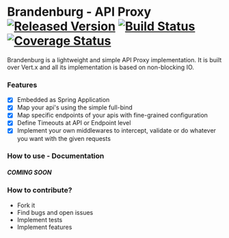 # Brandenburg - API Proxy [![Released Version](https://img.shields.io/badge/Version-Released-blue.svg)](https://oss.sonatype.org/content/groups/public/com/github/leosilvadev/brandenburg/) [![Build Status](https://travis-ci.org/leosilvadev/brandenburg.svg?branch=master)](https://travis-ci.org/leosilvadev/brandenburg) [![Coverage Status](https://coveralls.io/repos/github/leosilvadev/brandenburg/badge.svg?branch=master)](https://coveralls.io/github/leosilvadev/brandenburg?branch=master)
Brandenburg is a lightweight and simple API Proxy implementation. It is built over Vert.x and all its implementation is based on non-blocking IO.

### Features
- [x] Embedded as Spring Application
- [x] Map your api's using the simple full-bind
- [x] Map specific endpoints of your apis with fine-grained configuration 
- [x] Define Timeouts at API or Endpoint level
- [x] Implement your own middlewares to intercept, validate or do whatever you want with the given requests

### How to use - Documentation
##### COMING SOON

### How to contribute?
- Fork it
- Find bugs and open issues
- Implement tests
- Implement features
